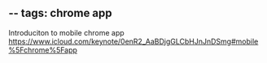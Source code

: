 --
tags:
    chrome app  
--

Introduciton to mobile chrome app 
https://www.icloud.com/keynote/0enR2_AaBDjgGLCbHJnJnDSmg#mobile%5Fchrome%5Fapp
